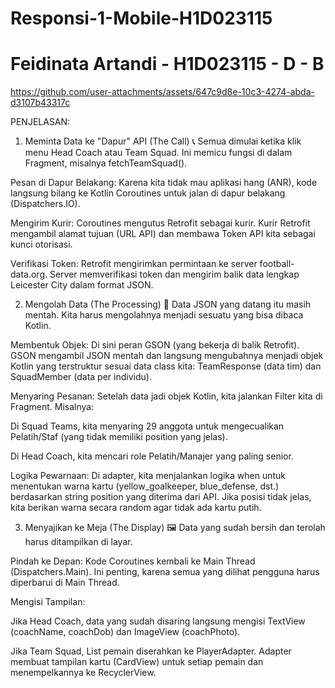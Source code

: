 # Responsi-1-Mobile-H1D023115
# Feidinata Artandi - H1D023115 - D - B

https://github.com/user-attachments/assets/647c9d8e-10c3-4274-abda-d3107b43317c


PENJELASAN: 

1. Meminta Data ke "Dapur" API (The Call) 📞
Semua dimulai ketika klik menu Head Coach atau Team Squad. Ini memicu fungsi di dalam Fragment, misalnya fetchTeamSquad().

Pesan di Dapur Belakang: Karena kita tidak mau aplikasi hang (ANR), kode langsung bilang ke Kotlin Coroutines untuk jalan di dapur belakang (Dispatchers.IO).

Mengirim Kurir: Coroutines mengutus Retrofit sebagai kurir. Kurir Retrofit mengambil alamat tujuan (URL API) dan membawa Token API kita sebagai kunci otorisasi.

Verifikasi Token: Retrofit mengirimkan permintaan ke server football-data.org. Server memverifikasi token dan mengirim balik data lengkap Leicester City dalam format JSON.

2. Mengolah Data (The Processing) 🥣
Data JSON yang datang itu masih mentah. Kita harus mengolahnya menjadi sesuatu yang bisa dibaca Kotlin.

Membentuk Objek: Di sini peran GSON (yang bekerja di balik Retrofit). GSON mengambil JSON mentah dan langsung mengubahnya menjadi objek Kotlin yang terstruktur sesuai data class kita: TeamResponse (data tim) dan SquadMember (data per individu).

Menyaring Pesanan: Setelah data jadi objek Kotlin, kita jalankan Filter kita di Fragment. Misalnya:

Di Squad Teams, kita menyaring 29 anggota untuk mengecualikan Pelatih/Staf (yang tidak memiliki position yang jelas).

Di Head Coach, kita mencari role Pelatih/Manajer yang paling senior.

Logika Pewarnaan: Di adapter, kita menjalankan logika when untuk menentukan warna kartu (yellow_goalkeeper, blue_defense, dst.) berdasarkan string position yang diterima dari API. Jika posisi tidak jelas, kita berikan warna secara random agar tidak ada kartu putih.

3. Menyajikan ke Meja (The Display) 🖼️
Data yang sudah bersih dan terolah harus ditampilkan di layar.

Pindah ke Depan: Kode Coroutines kembali ke Main Thread (Dispatchers.Main). Ini penting, karena semua yang dilihat pengguna harus diperbarui di Main Thread.

Mengisi Tampilan:

Jika Head Coach, data yang sudah disaring langsung mengisi TextView (coachName, coachDob) dan ImageView (coachPhoto).

Jika Team Squad, List pemain diserahkan ke PlayerAdapter. Adapter membuat tampilan kartu (CardView) untuk setiap pemain dan menempelkannya ke RecyclerView.
